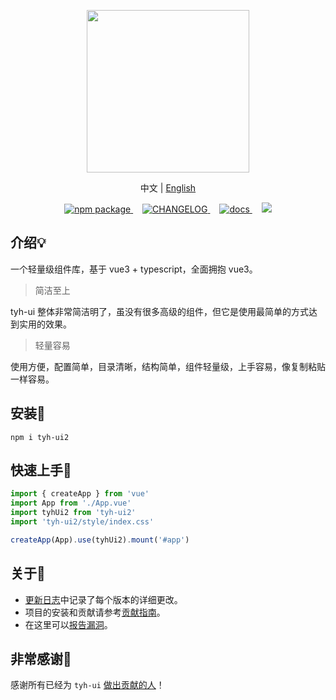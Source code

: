 <p align="center">
  <img height="260px" src="https://tianyuhao.cn/images/tyh-ui/tyh-ui-logo.svg">
</p>

<p align="center">
  中文 | <a href="https://github.com/Tyh2001/tyh-ui/blob/master/README.md">English</a>
</p>

<p align="center">
  <a href="https://www.npmjs.com/package/tyh-ui2">
    <img src="https://badgen.net/npm/v/tyh-ui2" alt="npm package">
  </a>
  <a style="margin-left:15px;" href="https://github.com/Tyh2001/tyh-ui/blob/master/CHANGELOG.md">
    <img src="https://img.shields.io/badge/tyh--ui-CHANGELOG-orange" alt="CHANGELOG">
  </a>
  <a style="margin-left:15px;" href="https://tianyuhao.cn/v3">
    <img src="https://img.shields.io/badge/tyh--ui-docs-red" alt="docs">
  </a>
  <a style="margin-left:15px;" href="https://github.com/Tyh2001/tyh-ui/blob/master/README.md">
    <img src="https://img.shields.io/badge/tyh--ui-README__en-yellowgreen">
  </a>
</p>

## 介绍:bulb:

一个轻量级组件库，基于 vue3 + typescript，全面拥抱 vue3。

> 简洁至上

tyh-ui 整体非常简洁明了，虽没有很多高级的组件，但它是使用最简单的方式达到实用的效果。

> 轻量容易

使用方便，配置简单，目录清晰，结构简单，组件轻量级，上手容易，像复制粘贴一样容易。

## 安装:wrench:

```shell
npm i tyh-ui2
```

## 快速上手:key:

```js
import { createApp } from 'vue'
import App from './App.vue'
import tyhUi2 from 'tyh-ui2'
import 'tyh-ui2/style/index.css'

createApp(App).use(tyhUi2).mount('#app')
```

## 关于:page_facing_up:

- [更新日志](https://github.com/Tyh2001/tyh-ui/blob/master/CHANGELOG.md)中记录了每个版本的详细更改。
- 项目的安装和贡献请参考[贡献指南](https://github.com/Tyh2001/tyh-ui/blob/master/contributing.md)。
- 在这里可以[报告漏洞](https://github.com/Tyh2001/tyh-ui/blob/master/SECURITY.md)。

## 非常感谢:sparkling_heart:

感谢所有已经为 `tyh-ui` [做出贡献的人](https://github.com/Tyh2001/tyh-ui/graphs/contributors)！